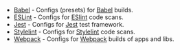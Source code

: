 - [Babel](/docs/api/configs/babel) - Configs (presets) for [Babel] builds.
- [ESLint](/docs/api/configs/eslint) - Configs for [ESlint] code scans.
- [Jest](/docs/api/configs/jest) - Configs for [Jest] test framework.
- [Stylelint](/docs/api/configs/stylelint) - Configs for [Stylelint] code scans.
- [Webpack](/docs/api/configs/webpack) - Configs for [Webpack] builds of apps
  and libs.

<!-- links -->
[Babel]: https://babeljs.io
[ESLint]: https://eslint.org
[Jest]: https://jestjs.io
[Stylelint]: https://stylelint.io
[Webpack]: https://webpack.js.org
